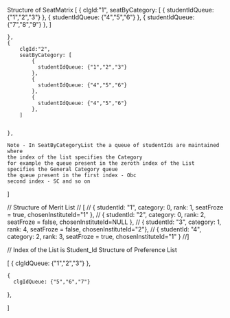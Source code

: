 Structure of SeatMatrix
 [
    { 
        clgId:"1",
        seatByCategory: [
            {
              studentIdQueue: {"1","2","3"}
            },
            {
              studentIdQueue: {"4","5","6"}
            },
            {
              studentIdQueue: {"7","8","9"}
            },
        ]


    },
    { 
        clgId:"2",
        seatByCategory: [
            {
              studentIdQueue: {"1","2","3"}
            },
            {
              studentIdQueue: {"4","5","6"}
            },
            {
              studentIdQueue: {"4","5","6"}
            },
        ]


    },  

    Note - In SeatByCategoryList the a queue of studentIds are maintained where
    the index of the list specifies the Category
    for example the queue present in the zeroth index of the List specifies the General Category queue
    the queue present in the first index - Obc
    second index - SC and so on
    
]  



  // Structure of Merit List
  // [
    // { studentId: "1", category: 0, rank: 1, seatFroze = true, chosenInstituteId="1" }, 
    // { studentId: "2", category: 0, rank: 2, seatFroze = false, chosenInstituteId=NULL },
    // { studentId: "3", category: 1, rank: 4, seatFroze = false, chosenInstituteId="2"},
    // { studentId: "4", category: 2, rank: 3, seatFroze = true, chosenInstituteId="1" }
  //]  




// Index of the List is Student_Id
Structure of Preference List

[
   {
      clgIdQueue: {"1","2","3"}
   },

    {
      clgIdQueue: {"5","6","7"}
   },

]


